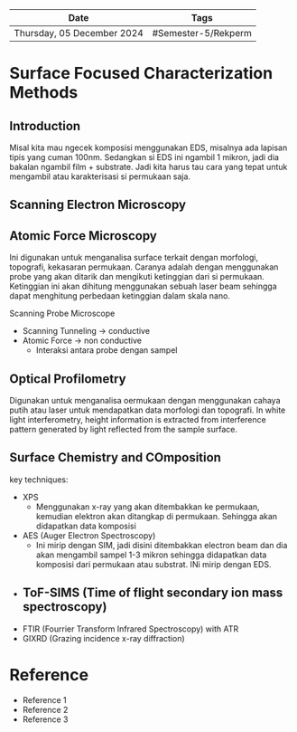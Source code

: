 | Date     | Tags         |
| -------- | ------------ |
| Thursday, 05 December 2024 | #Semester-5/Rekperm  |

# Surface Focused Characterization Methods
## Introduction
Misal kita mau ngecek komposisi menggunakan EDS, misalnya ada lapisan tipis yang cuman 100nm. Sedangkan si EDS ini ngambil 1 mikron, jadi dia bakalan ngambil film + substrate. Jadi kita harus tau cara yang tepat untuk mengambil atau karakterisasi si permukaan saja.

## Scanning Electron Microscopy
## Atomic Force Microscopy
Ini digunakan untuk menganalisa surface terkait dengan morfologi, topografi, kekasaran permukaan. Caranya adalah dengan menggunakan probe yang akan ditarik dan mengikuti ketinggian dari si permukaan. Ketinggian ini akan dihitung menggunakan sebuah laser beam sehingga dapat menghitung perbedaan ketinggian dalam skala nano.

Scanning Probe Microscope
- Scanning Tunneling $\rightarrow$ conductive
- Atomic Force $\rightarrow$ non conductive
	- Interaksi antara probe dengan sampel
## Optical Profilometry
Digunakan untuk menganalisa oermukaan dengan menggunakan cahaya putih atau laser untuk mendapatkan data morfologi dan topografi. In white light interferometry, height information is extracted from interference pattern generated by light reflected from the sample surface.
## Surface Chemistry and COmposition
key techniques:
- XPS
	- Menggunakan x-ray yang akan ditembakkan ke permukaan, kemudian elektron akan ditangkap di permukaan. Sehingga akan didapatkan data komposisi
- AES (Auger Electron Spectroscopy)
	- Ini mirip dengan SIM, jadi disini ditembakkan electron beam dan dia akan mengambil sampel 1-3 mikron sehingga didapatkan data komposisi dari permukaan atau substrat. INi mirip dengan EDS.
- ToF-SIMS (Time of flight secondary ion mass spectroscopy)
	- 
- FTIR (Fourrier Transform Infrared Spectroscopy) with ATR
- GIXRD (Grazing incidence x-ray diffraction)

# Reference
- Reference 1
- Reference 2
- Reference 3

